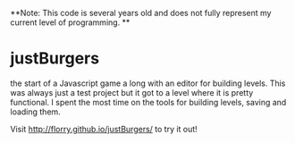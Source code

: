 **Note: This code is several years old and does not fully represent my current level of programming. **

justBurgers
===========

the start of a Javascript game a long with an editor for building levels. This was always just a test project but it got to a level where it is pretty functional. 
I spent the most time on the tools for building levels, saving and loading them.

Visit http://florry.github.io/justBurgers/ to try it out!
